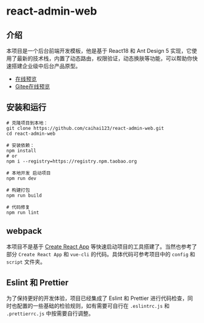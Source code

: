 # react-admin-web

## 介绍

本项目是一个后台前端开发模板，他是基于 React18 和 Ant Design 5 实现，它使用了最新的技术栈，内置了动态路由，权限验证，动态换肤等功能，可以帮助你快速搭建企业级中后台产品原型。
+ [在线预览](https://caihai123.com/react-admin-web/)
+ [Gitee在线预览](https://caihai123.gitee.io/react-admin-web/)

## 安装和运行
```
# 克隆项目到本地：
git clone https://github.com/caihai123/react-admin-web.git
cd react-admin-web

# 安装依赖：
npm install 
# or 
npm i --registry=https://registry.npm.taobao.org

# 本地开发 启动项目
npm run dev

# 构建打包
npm run build

# 代码修复
npm run lint
```

## webpack 
本项目不是基于 [Create React App](https://create-react-app.dev/) 等快速启动项目的工具搭建了。当然也参考了部分 `Create React App` 和 `vue-cli` 的代码。具体代码可参考项目中的 `config` 和 `script` 文件夹。

## Eslint 和 Prettier
 为了保持更好的开发体验，项目已经集成了 Eslint 和 Prettier 进行代码检查，同时也配置的一些基础的检验规则，如有需要可自行在 `.eslintrc.js` 和 `.prettierrc.js` 中按需要自行调整。